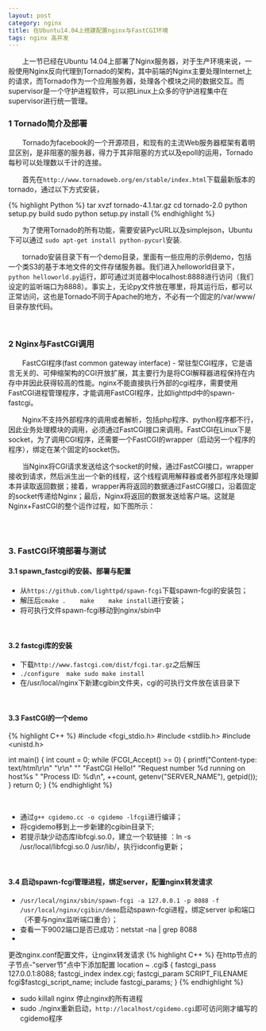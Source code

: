 ```yaml
---
layout: post
category: nginx
title: 在Ubuntu14.04上搭建配置nginx与FastCGI环境
tags: nginx 高并发
---
```


&emsp;&emsp;上一节已经在Ubuntu 14.04上部署了Nginx服务器，对于生产环境来说，一般使用Nginx反向代理到Tornado的架构，其中前端的Nginx主要处理Internet上的请求，而Tornado作为一个应用服务器，处理各个模块之间的数据交互。而supervisor是一个守护进程软件，可以把Linux上众多的守护进程集中在supervisor进行统一管理。

<!--more-->

### 1 Tornado简介及部署 

&emsp;&emsp;Tornado为facebook的一个开源项目，和现有的主流Web服务器框架有着明显区别，是非阻塞的服务器，得力于其非阻塞的方式以及epoll的运用，Tornado每秒可以处理数以千计的连接。

&emsp;&emsp;首先在`http://www.tornadoweb.org/en/stable/index.html`下载最新版本的tornado，通过以下方式安装，

{% highlight Python %}
tar xvzf tornado-4.1.tar.gz
cd tornado-2.0
python setup.py build
sudo python setup.py install
{% endhighlight %}


&emsp;&emsp;为了使用Tornado的所有功能，需要安装PycURL以及simplejson，Ubuntu下可以通过
`sudo apt-get install python-pycurl`安装.


&emsp;&emsp;tornado安装目录下有一个demo目录，里面有一些应用的示例demo，包括一个类S3的基于本地文件的文件存储服务器。我们进入helloworld目录下，`python helloworld.py`运行，即可通过浏览器中localhost:8888进行访问（我们设定的监听端口为8888）。事实上，无论py文件放在哪里，将其运行后，都可以正常访问，这也是Tornado不同于Apache的地方，不必有一个固定的/var/www/目录存放代码。

<br />

### 2 Nginx与FastCGI调用

&emsp;&emsp;FastCGI程序(fast common gateway interface) - 常驻型CGI程序，它是语言无关的、可伸缩架构的CGI开放扩展，其主要行为是将CGI解释器进程保持在内存中并因此获得较高的性能。nginx不能直接执行外部的cgi程序，需要使用FastCGI进程管理程序，才能调用FastCGI程序，比如lighttpd中的spawn-fastcgi。

&emsp;&emsp;Nginx不支持外部程序的调用或者解析，包括php程序、python程序都不行，因此业务处理模块的调用，必须通过FastCGI接口来调用。FastCGI在Linux下是socket，为了调用CGI程序，还需要一个FastCGI的wrapper（启动另一个程序的程序），绑定在某个固定的socket伤。

&emsp;&emsp;当Nginx将CGI请求发送给这个socket的时候，通过FastCGI接口，wrapper接收到请求，然后派生出一个新的线程，这个线程调用解释器或者外部程序处理脚本并读取返回数据；接着，wrapper再将返回的数据通过FastCGI接口，沿着固定的socket传递给Nginx；最后，Nginx将返回的数据发送给客户端。这就是Nginx+FastCGI的整个运作过程，如下图所示：

<figure>
	<img src="http://mhs-blog.qiniudn.com/2015_04_28_2.png" alt="">
</figure> 

<br />

### 3. FastCGI环境部署与测试

#### 3.1 spawn_fastcgi的安装、部署与配置

* 从`https://github.com/lighttpd/spawn-fcgi`下载spawn-fcgi的安装包；
* 解压后`cmake .    make    make install`进行安装；
* 将可执行文件spawn-fcgi移动到nginx/sbin中

<br />

#### 3.2 fastcgi库的安装

* 下载`http://www.fastcgi.com/dist/fcgi.tar.gz`之后解压
* `./configure  make sudo make install`
* 在/usr/local/nginx下新建cgibin文件夹，cgi的可执行文件放在该目录下

<br />

#### 3.3 FastCGI的一个demo

{% highlight C++ %}
#include <fcgi_stdio.h>
#include <stdlib.h>
#include <unistd.h>                                                                                                                                                                     

int main() { 
    int count = 0;
    while (FCGI_Accept() >= 0) { 
        printf("Content-type: text/html\r\n"
                "\r\n"
                ""
                "FastCGI Hello!"
                "Request number %d running on host%s "
                "Process ID: %d\n", ++count, getenv("SERVER_NAME"), getpid());
    } 
    return 0;
}
{% endhighlight %}

<br />

* 通过`g++ cgidemo.cc -o cgidemo -lfcgi`进行编译；
* 将cgidemo移到上一步新建的cgibin目录下;
* 若提示缺少动态库libfcgi.so.0，建立一个软链接 ：ln -s /usr/local/libfcgi.so.0 /usr/lib/，执行idconfig更新；

<br />

#### 3.4 启动spawn-fcgi管理进程，绑定server，配置nginx转发请求

* `/usr/local/nginx/sbin/spawn-fcgi -a 127.0.0.1 -p 8088 -f /usr/local/nginx/cgibin/demo`启动spawn-fcgi进程，绑定server ip和端口（不要与nginx监听端口重合）；
* 查看一下9002端口是否已成功：netstat -na | grep 8088
*
更改nginx.conf配置文件，让nginx转发请求 
{% highlight C++ %}
在http节点的子节点-"server节"点中下添加配置
    location ~ \.cgi$ {
        fastcgi_pass 127.0.0.1:8088;
        fastcgi_index index.cgi;
        fastcgi_param SCRIPT_FILENAME fcgi$fastcgi_script_name;
        include fastcgi_params;
    }
{% endhighlight %}

* sudo killall nginx 停止nginx的所有进程
* sudo ./nginx重新启动，`http://localhost/cgidemo.cgi`即可访问刚才编写的cgidemo程序



